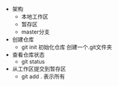 - 架构
    + 本地工作区
    + 暂存区
    + master分支
- 创建仓库
    + git init 初始化仓库 创建一个.git文件夹
- 查看仓库状态
    + git status
- 从工作区提交到暂存区
    + git add . 表示所有